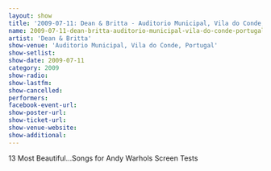 ```yaml
---
layout: show
title: '2009-07-11: Dean & Britta - Auditorio Municipal, Vila do Conde, Portugal'
name: 2009-07-11-dean-britta-auditorio-municipal-vila-do-conde-portugal
artist: 'Dean & Britta'
show-venue: 'Auditorio Municipal, Vila do Conde, Portugal'
show-setlist: 
show-date: 2009-07-11
category: 2009
show-radio: 
show-lastfm: 
show-cancelled: 
performers: 
facebook-event-url: 
show-poster-url: 
show-ticket-url: 
show-venue-website: 
show-additional: 
---
```


13 Most Beautiful...Songs for Andy Warhols Screen Tests